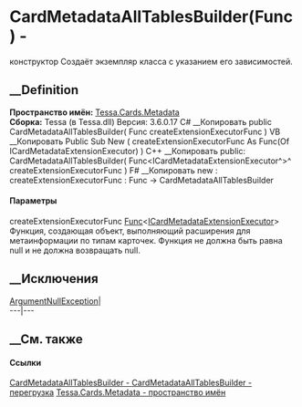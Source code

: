 # CardMetadataAllTablesBuilder(Func<ICardMetadataExtensionExecutor>) -
конструктор
Создаёт экземпляр класса с указанием его зависимостей.
## __Definition
 **Пространство имён:** [Tessa.Cards.Metadata](N_Tessa_Cards_Metadata.htm)  
 **Сборка:** Tessa (в Tessa.dll) Версия: 3.6.0.17
C# __Копировать
     public CardMetadataAllTablesBuilder(
    	Func<ICardMetadataExtensionExecutor> createExtensionExecutorFunc
    )
VB __Копировать
     Public Sub New ( 
    	createExtensionExecutorFunc As Func(Of ICardMetadataExtensionExecutor)
    )
C++ __Копировать
     public:
    CardMetadataAllTablesBuilder(
    	Func<ICardMetadataExtensionExecutor^>^ createExtensionExecutorFunc
    )
F# __Копировать
     new : 
            createExtensionExecutorFunc : Func<ICardMetadataExtensionExecutor> -> CardMetadataAllTablesBuilder
#### Параметры
createExtensionExecutorFunc
[Func](https://learn.microsoft.com/dotnet/api/system.func-1)<[ICardMetadataExtensionExecutor](T_Tessa_Cards_Extensions_ICardMetadataExtensionExecutor.htm)>
     Функция, создающая объект, выполняющий расширения для метаинформации по типам карточек. Функция не должна быть равна null и не должна возвращать null. 
## __Исключения
[ArgumentNullException](https://learn.microsoft.com/dotnet/api/system.argumentnullexception)|  
---|---  
##  __См. также
#### Ссылки
[CardMetadataAllTablesBuilder -
](T_Tessa_Cards_Metadata_CardMetadataAllTablesBuilder.htm)
[CardMetadataAllTablesBuilder -
перегрузка](Overload_Tessa_Cards_Metadata_CardMetadataAllTablesBuilder__ctor.htm)
[Tessa.Cards.Metadata - пространство имён](N_Tessa_Cards_Metadata.htm)
